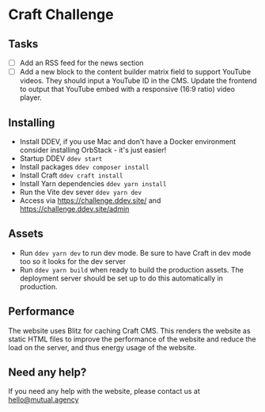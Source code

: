 # Craft Challenge

## Tasks

- [ ] Add an RSS feed for the news section
- [ ] Add a new block to the content builder matrix field to support YouTube videos. They should input a YouTube ID in the CMS. Update the frontend to output that YouTube embed with a responsive (16:9 ratio) video player.

## Installing

- Install DDEV, if you use Mac and don't have a Docker environment consider installing OrbStack - it's just easier!
- Startup DDEV `ddev start`
- Install packages `ddev composer install`
- Install Craft `ddev craft install`
- Install Yarn dependencies `ddev yarn install`
- Run the Vite dev sever `ddev yarn dev`
- Access via https://challenge.ddev.site/ and https://challenge.ddev.site/admin

## Assets

- Run `ddev yarn dev` to run dev mode. Be sure to have Craft in dev mode too so it looks for the dev server
- Run `ddev yarn build` when ready to build the production assets. The deployment server should be set up to do this automatically in production.

## Performance

The website uses Blitz for caching Craft CMS. This renders the website as static HTML files to improve the performance
of the website and reduce the load on the server, and thus energy usage of the website.

## Need any help?

If you need any help with the website, please contact us at [hello@mutual.agency](mailto:hello@mutual.agency)
